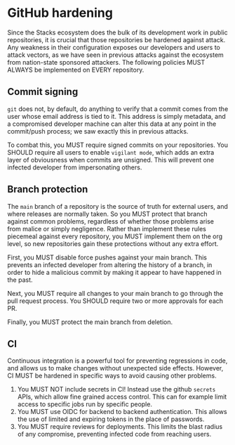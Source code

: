 # GitHub hardening

Since the Stacks ecosystem does the bulk of its development work in public repositories, it is crucial that those repositories be hardened against attack.  Any weakness in their configuration exposes our developers and users to attack vectors, as we have seen in previous attacks against the ecosystem from nation-state sponsored attackers.  The following policies MUST ALWAYS be implemented on EVERY repository.

## Commit signing

`git` does not, by default, do anything to verify that a commit comes from the user whose email address is tied to it.  This address is simply metadata, and a compromised developer machine can alter this data at any point in the commit/push process; we saw exactly this in previous attacks.

To combat this, you MUST require signed commits on your repositories.  You SHOULD require all users to enable `vigilant mode`, which adds an extra layer of obviousness when commits are unsigned.  This will prevent one infected developer from impersonating others.

## Branch protection

The `main` branch of a repository is the source of truth for external users, and where releases are normally taken.  So you MUST protect that branch against common problems, regardless of whether those problems arise from malice or simply negligence.  Rather than implement these rules piecemeal against every repository, you MUST implement them on the org level, so new repositories gain these protections without any extra effort.

First, you MUST disable force pushes against your main branch.  This prevents an infected developer from altering the history of a branch, in order to hide a malicious commit by making it appear to have happened in the past.

Next, you MUST require all changes to your main branch to go through the pull request process.  You SHOULD require two or more approvals for each PR.

Finally, you MUST protect the main branch from deletion.

## CI

Continuous integration is a powerful tool for preventing regressions in code, and allows us to make changes without unexpected side effects.  However, CI MUST be hardened in specific ways to avoid causing other problems.  

1. You MUST NOT include secrets in CI!  Instead use the github `secrets` APIs, which allow fine grained access control.  This can for example limit access to specific jobs run by specific people.
1. You MUST use OIDC for backend to backend authentication.  This allows the use of limited and expiring tokens in the place of passwords.
1. You MUST require reviews for deployments.  This limits the blast radius of any compromise, preventing infected code from reaching users.

